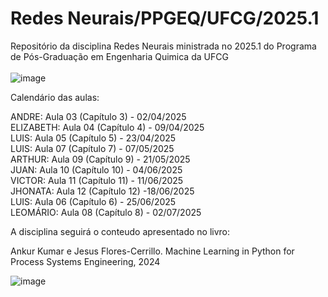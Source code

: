 # Redes Neurais/PPGEQ/UFCG/2025.1
Repositório da disciplina Redes Neurais ministrada no 2025.1 do Programa de Pós-Graduação em Engenharia Quimica da UFCG <br><br>
![image](https://github.com/user-attachments/assets/b47c5422-627f-4af9-91ce-8314f968b080)   <br>



Calendário das aulas:

ANDRE: Aula 03 (Capítulo 3) - 02/04/2025  <br>
ELIZABETH: Aula 04 (Capítulo 4) - 09/04/2025 <br>
LUIS: Aula 05 (Capítulo 5) - 23/04/2025 <br>
LUIS: Aula 07 (Capítulo 7) - 07/05/2025 <br>
ARTHUR: Aula 09 (Capítulo 9) - 21/05/2025 <br>
JUAN: Aula 10 (Capítulo 10) -  04/06/2025 <br>
VICTOR: Aula 11 (Capítulo 11) - 11/06/2025 <br>
JHONATA: Aula 12 (Capítulo 12) -18/06/2025 <br>
LUIS: Aula 06 (Capítulo 6) - 25/06/2025<br>
LEOMÁRIO: Aula 08 (Capítulo 8) - 02/07/2025 <br>




A disciplina seguirá o conteudo apresentado no livro:

Ankur Kumar e Jesus Flores-Cerrillo. Machine Learning in Python for Process Systems Engineering, 2024

![image](https://github.com/user-attachments/assets/eb11f396-4059-4f6e-8d50-e427f5d793d9)


